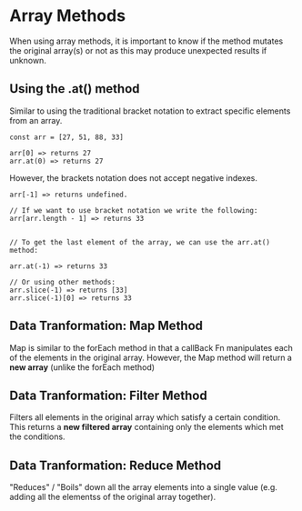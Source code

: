 # Array Methods

When using array methods, it is important to know if the method mutates the original array(s) or not as this may produce unexpected results if unknown.

## Using the .at() method

Similar to using the traditional bracket notation to extract specific elements from an array.

```
const arr = [27, 51, 88, 33]

arr[0] => returns 27
arr.at(0) => returns 27
```

However, the brackets notation does not accept negative indexes.

```
arr[-1] => returns undefined.

// If we want to use bracket notation we write the following:
arr[arr.length - 1] => returns 33


// To get the last element of the array, we can use the arr.at() method:

arr.at(-1) => returns 33

// Or using other methods:
arr.slice(-1) => returns [33]
arr.slice(-1)[0] => returns 33

```

## Data Tranformation: Map Method

Map is similar to the forEach method in that a callBack Fn manipulates each of the elements in the original array. However, the Map method will return a **new array** (unlike the forEach method)

## Data Tranformation: Filter Method

Filters all elements in the original array which satisfy a certain condition. This returns a **new filtered array** containing only the elements which met the conditions.

## Data Tranformation: Reduce Method

"Reduces" / "Boils" down all the array elements into a single value (e.g. adding all the elementss of the original array together).
